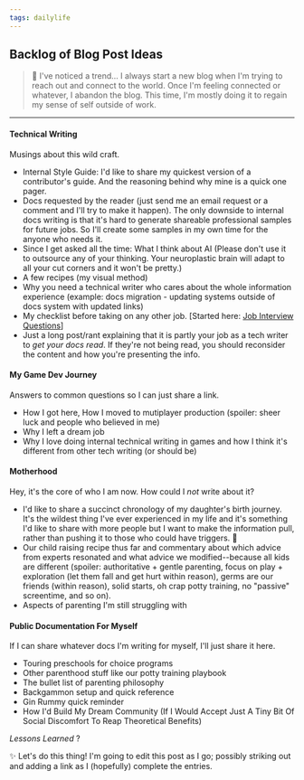 ```yaml
---
tags: dailylife
---
```


## Backlog of Blog Post Ideas

> 🤔 I've noticed a trend... I always start a new blog when I'm trying to reach out and connect to the world. 
> Once I'm feeling connected or whatever, I abandon the blog. 
> This time, I'm mostly doing it to regain my sense of self outside of work.
---

#### Technical Writing
Musings about this wild craft.
* Internal Style Guide: I'd like to share my quickest version of a contributor's guide. And the reasoning behind why mine is a quick one pager.
* Docs requested by the reader (just send me an email request or a comment and I'll try to make it happen). The only downside to internal docs writing is that it's hard to generate shareable professional samples for future jobs. So I'll create some samples in my own time for the anyone who needs it. 
* Since I get asked all the time: What I think about AI (Please don't use it to outsource any of your thinking. Your neuroplastic brain will adapt to all your cut corners and it won't be pretty.) 
* A few recipes (my visual method)
* Why you need a technical writer who cares about the whole information experience (example: docs migration - updating systems outside of docs system with updated links) 
* My checklist before taking on any other job. [Started here: [Job Interview Questions](../../06/06/job-interview-questions.html)]
* Just a long post/rant explaining that it is partly your job as a tech writer to *get your docs read*. If they're not being read, you should reconsider the content and how you're presenting the info. 

#### My Game Dev Journey 
Answers to common questions so I can just share a link.
* How I got here, How I moved to mutiplayer production (spoiler: sheer luck and people who believed in me)
* Why I left a dream job
* Why I love doing internal technical writing in games and how I think it's different from other tech writing (or should be)


#### Motherhood
Hey, it's the core of who I am now. How could I _not_ write about it?
* I'd like to share a succinct chronology of my daughter's birth journey. It's the wildest thing I've ever experienced in my life and it's something I'd like to share with more people but I want to make the information pull, rather than pushing it to those who could have triggers. 🧡
* Our child raising recipe thus far and commentary about which advice from experts resonated and what advice we modified--because all kids are different (spoiler: authoritative + gentle parenting, focus on play + exploration (let them fall and get hurt within reason), germs are our friends (within reason), solid starts, oh crap potty training, no "passive" screentime, and so on). 
* Aspects of parenting I'm still struggling with 


#### Public Documentation For Myself
If I can share whatever docs I'm writing for myself, I'll just share it here.
* Touring preschools for choice programs
* Other parenthood stuff like our potty training playbook 
* The bullet list of parenting philosophy
* Backgammon setup and quick reference
* Gin Rummy quick reminder
* How I'd Build My Dream Community (If I Would Accept Just A Tiny Bit Of Social Discomfort To Reap Theoretical Benefits)


*Lessons Learned*
?

✨ Let's do this thing! I'm going to edit this post as I go; possibly striking out and adding a link as I (hopefully) complete the entries. 
